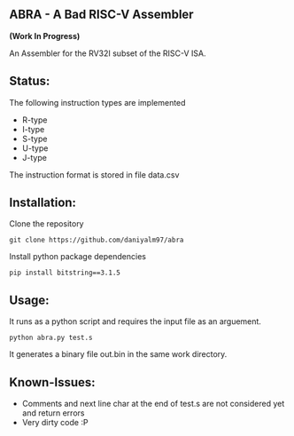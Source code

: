 ABRA - A Bad RISC-V Assembler
----------------------
**(Work In Progress)**

An Assembler for the RV32I subset of the RISC-V ISA.

Status:
------
The following instruction types are implemented
- R-type
- I-type
- S-type
- U-type
- J-type

The instruction format is stored in file data.csv

Installation:
------
Clone the repository

	git clone https://github.com/daniyalm97/abra

Install python package dependencies

	pip install bitstring==3.1.5

Usage:
------
It runs as a python script and requires the input file as an arguement.

	python abra.py test.s

It generates a binary file out.bin in the same work directory.

Known-Issues:
-------------
- Comments and next line char at the end of test.s are not considered yet and return errors
- Very dirty code :P
